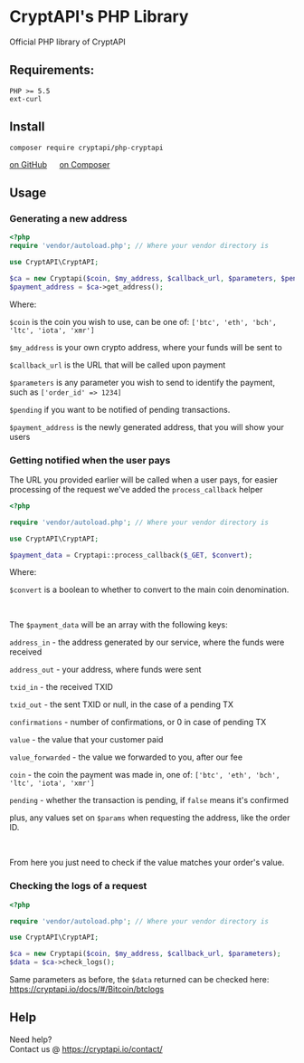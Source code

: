 # CryptAPI's PHP Library
Official PHP library of CryptAPI

## Requirements:

```
PHP >= 5.5
ext-curl
```



## Install


```
composer require cryptapi/php-cryptapi
```

[on GitHub](https://github.com/cryptapi/php-cryptapi) &emsp;
[on Composer](https://packagist.org/packages/cryptapi/php-cryptapi)

## Usage

### Generating a new address

```php
<?php
require 'vendor/autoload.php'; // Where your vendor directory is

use CryptAPI\CryptAPI;

$ca = new Cryptapi($coin, $my_address, $callback_url, $parameters, $pending);
$payment_address = $ca->get_address();
```

Where:

``$coin`` is the coin you wish to use, can be one of: ``['btc', 'eth', 'bch', 'ltc', 'iota', 'xmr']``  

``$my_address`` is your own crypto address, where your funds will be sent to  

``$callback_url`` is the URL that will be called upon payment

``$parameters`` is any parameter you wish to send to identify the payment, such as ``['order_id' => 1234]``

``$pending`` if you want to be notified of pending transactions.

``$payment_address`` is the newly generated address, that you will show your users


### Getting notified when the user pays

The URL you provided earlier will be called when a user pays, for easier processing of the request we've added the ``process_callback`` helper

```php
<?php

require 'vendor/autoload.php'; // Where your vendor directory is

use CryptAPI\CryptAPI;

$payment_data = Cryptapi::process_callback($_GET, $convert);
```

Where:

`$convert` is a boolean to whether to convert to the main coin denomination.

&nbsp;

The `$payment_data` will be an array with the following keys:

`address_in` - the address generated by our service, where the funds were received

`address_out` - your address, where funds were sent

`txid_in` - the received TXID

`txid_out` - the sent TXID or null, in the case of a pending TX

`confirmations` - number of confirmations, or 0 in case of pending TX

`value` - the value that your customer paid

`value_forwarded` - the value we forwarded to you, after our fee

`coin` - the coin the payment was made in, one of: ``['btc', 'eth', 'bch', 'ltc', 'iota', 'xmr']``

`pending` - whether the transaction is pending, if `false` means it's confirmed

plus, any values set on `$params` when requesting the address, like the order ID.

&nbsp;

From here you just need to check if the value matches your order's value.


### Checking the logs of a request

```php
<?php

require 'vendor/autoload.php'; // Where your vendor directory is

use CryptAPI\CryptAPI;

$ca = new Cryptapi($coin, $my_address, $callback_url, $parameters);
$data = $ca->check_logs();
```

Same parameters as before, the `$data` returned can be checked here: https://cryptapi.io/docs/#/Bitcoin/btclogs


## Help

Need help?  
Contact us @ https://cryptapi.io/contact/